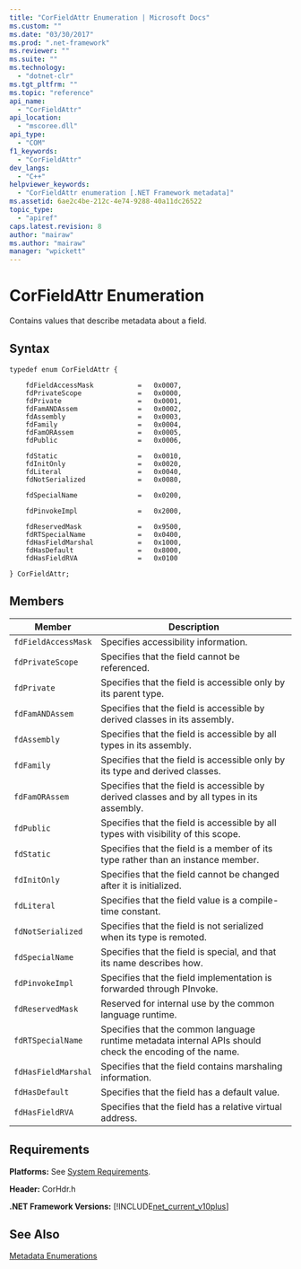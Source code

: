 ```yaml
---
title: "CorFieldAttr Enumeration | Microsoft Docs"
ms.custom: ""
ms.date: "03/30/2017"
ms.prod: ".net-framework"
ms.reviewer: ""
ms.suite: ""
ms.technology: 
  - "dotnet-clr"
ms.tgt_pltfrm: ""
ms.topic: "reference"
api_name: 
  - "CorFieldAttr"
api_location: 
  - "mscoree.dll"
api_type: 
  - "COM"
f1_keywords: 
  - "CorFieldAttr"
dev_langs: 
  - "C++"
helpviewer_keywords: 
  - "CorFieldAttr enumeration [.NET Framework metadata]"
ms.assetid: 6ae2c4be-212c-4e74-9288-40a11dc26522
topic_type: 
  - "apiref"
caps.latest.revision: 8
author: "mairaw"
ms.author: "mairaw"
manager: "wpickett"
---
```

# CorFieldAttr Enumeration
Contains values that describe metadata about a field.  
  
## Syntax  
  
```  
typedef enum CorFieldAttr {  
  
    fdFieldAccessMask           =   0x0007,  
    fdPrivateScope              =   0x0000,  
    fdPrivate                   =   0x0001,  
    fdFamANDAssem               =   0x0002,  
    fdAssembly                  =   0x0003,  
    fdFamily                    =   0x0004,  
    fdFamORAssem                =   0x0005,  
    fdPublic                    =   0x0006,  
  
    fdStatic                    =   0x0010,  
    fdInitOnly                  =   0x0020,  
    fdLiteral                   =   0x0040,  
    fdNotSerialized             =   0x0080,  
  
    fdSpecialName               =   0x0200,  
  
    fdPinvokeImpl               =   0x2000,  
  
    fdReservedMask              =   0x9500,  
    fdRTSpecialName             =   0x0400,  
    fdHasFieldMarshal           =   0x1000,  
    fdHasDefault                =   0x8000,  
    fdHasFieldRVA               =   0x0100  
  
} CorFieldAttr;  
```  
  
## Members  
  
|Member|Description|  
|------------|-----------------|  
|`fdFieldAccessMask`|Specifies accessibility information.|  
|`fdPrivateScope`|Specifies that the field cannot be referenced.|  
|`fdPrivate`|Specifies that the field is accessible only by its parent type.|  
|`fdFamANDAssem`|Specifies that the field is accessible by derived classes in its assembly.|  
|`fdAssembly`|Specifies that the field is accessible by all types in its assembly.|  
|`fdFamily`|Specifies that the field is accessible only by its type and derived classes.|  
|`fdFamORAssem`|Specifies that the field is accessible by derived classes and by all types in its assembly.|  
|`fdPublic`|Specifies that the field is accessible by all types with visibility of this scope.|  
|`fdStatic`|Specifies that the field is a member of its type rather than an instance member.|  
|`fdInitOnly`|Specifies that the field cannot be changed after it is initialized.|  
|`fdLiteral`|Specifies that the field value is a compile-time constant.|  
|`fdNotSerialized`|Specifies that the field is not serialized when its type is remoted.|  
|`fdSpecialName`|Specifies that the field is special, and that its name describes how.|  
|`fdPinvokeImpl`|Specifies that the field implementation is forwarded through PInvoke.|  
|`fdReservedMask`|Reserved for internal use by the common language runtime.|  
|`fdRTSpecialName`|Specifies that the common language runtime metadata internal APIs should check the encoding of the name.|  
|`fdHasFieldMarshal`|Specifies that the field contains marshaling information.|  
|`fdHasDefault`|Specifies that the field has a default value.|  
|`fdHasFieldRVA`|Specifies that the field has a relative virtual address.|  
  
## Requirements  
 **Platforms:** See [System Requirements](../../../../docs/framework/get-started/system-requirements.md).  
  
 **Header:** CorHdr.h  
  
 **.NET Framework Versions:** [!INCLUDE[net_current_v10plus](../../../../includes/net-current-v10plus-md.md)]  
  
## See Also  
 [Metadata Enumerations](../../../../docs/framework/unmanaged-api/metadata/metadata-enumerations.md)